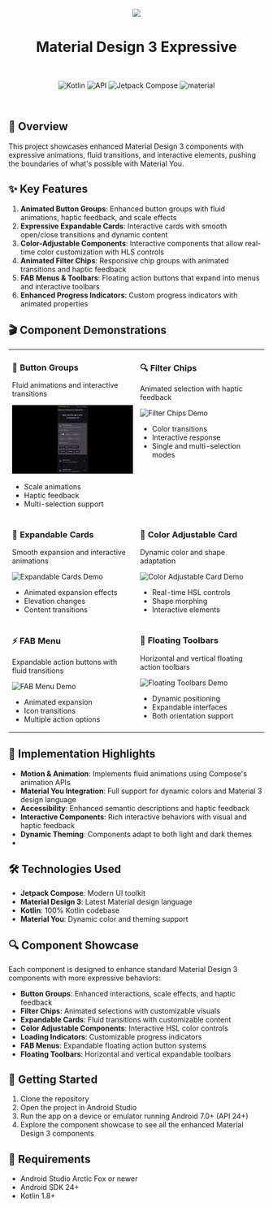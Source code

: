 <div align="center">
<br>
<img src="https://cdn-icons-png.flaticon.com/512/6295/6295417.png" width="200" />
</div>

<h1 align="center">Material Design 3 Expressive</h1>
<br>
<p align="center">
  <img alt="Kotlin" src="https://img.shields.io/badge/Kotlin-a503fc?logo=kotlin&logoColor=white&style=for-the-badge"/>
  <img alt="API" src="https://img.shields.io/badge/Api%2024+-50f270?logo=android&logoColor=black&style=for-the-badge"/>
  <img alt="Jetpack Compose" src="https://img.shields.io/static/v1?style=for-the-badge&message=Jetpack+Compose&color=4285F4&logo=Jetpack+Compose&logoColor=FFFFFF&label="/>
  <img alt="material" src="https://custom-icon-badges.demolab.com/badge/material%20you-lightblue?style=for-the-badge&logoColor=333&logo=material-you"/>
</p>
<br>

## 🌈 Overview

This project showcases enhanced Material Design 3 components with expressive animations, fluid
transitions, and interactive elements, pushing the boundaries of what's possible with Material You.

## ✨ Key Features

1. **Animated Button Groups**: Enhanced button groups with fluid animations, haptic feedback, and
   scale effects
2. **Expressive Expandable Cards**: Interactive cards with smooth open/close transitions and dynamic
   content
3. **Color-Adjustable Components**: Interactive components that allow real-time color customization
   with HLS controls
4. **Animated Filter Chips**: Responsive chip groups with animated transitions and haptic feedback
5. **FAB Menus & Toolbars**: Floating action buttons that expand into menus and interactive toolbars
6. **Enhanced Progress Indicators**: Custom progress indicators with animated properties

## 🎬 Component Demonstrations

<table>
  <tr>
    <td valign="top" width="50%">
      <h3>📱 Button Groups</h3>
      <p>Fluid animations and interactive transitions</p>
      <img src="app/src/main/res/drawable/screenrecoder.gif" width="100%" alt="Button Groups Demo">
      <ul>
        <li>Scale animations</li>
        <li>Haptic feedback</li>
        <li>Multi-selection support</li>
      </ul>
    </td>
    <td valign="top" width="50%">
      <h3>🔍 Filter Chips</h3>
      <p>Animated selection with haptic feedback</p>
      <img src="gifs/filter_chips.gif" width="100%" alt="Filter Chips Demo">
      <ul>
        <li>Color transitions</li>
        <li>Interactive response</li>
        <li>Single and multi-selection modes</li>
      </ul>
    </td>
  </tr>
  <tr>
    <td valign="top" width="50%">
      <h3>📑 Expandable Cards</h3>
      <p>Smooth expansion and interactive animations</p>
      <img src="gifs/expandable_cards.gif" width="100%" alt="Expandable Cards Demo">
      <ul>
        <li>Animated expansion effects</li>
        <li>Elevation changes</li>
        <li>Content transitions</li>
      </ul>
    </td>
    <td valign="top" width="50%">
      <h3>🎨 Color Adjustable Card</h3>
      <p>Dynamic color and shape adaptation</p>
      <img src="gifs/color_adjustable.gif" width="100%" alt="Color Adjustable Card Demo">
      <ul>
        <li>Real-time HSL controls</li>
        <li>Shape morphing</li>
        <li>Interactive elements</li>
      </ul>
    </td>
  </tr>
  <tr>
    <td valign="top" width="50%">
      <h3>⚡ FAB Menu</h3>
      <p>Expandable action buttons with fluid transitions</p>
      <img src="gifs/fab_menu.gif" width="100%" alt="FAB Menu Demo">
      <ul>
        <li>Animated expansion</li>
        <li>Icon transitions</li>
        <li>Multiple action options</li>
      </ul>
    </td>
    <td valign="top" width="50%">
      <h3>🧰 Floating Toolbars</h3>
      <p>Horizontal and vertical floating action toolbars</p>
      <img src="gifs/floating_toolbar.gif" width="100%" alt="Floating Toolbars Demo">
      <ul>
        <li>Dynamic positioning</li>
        <li>Expandable interfaces</li>
        <li>Both orientation support</li>
      </ul>
    </td>
  </tr>
</table>

## 🚀 Implementation Highlights

- **Motion & Animation**: Implements fluid animations using Compose's animation APIs
- **Material You Integration**: Full support for dynamic colors and Material 3 design language
- **Accessibility**: Enhanced semantic descriptions and haptic feedback
- **Interactive Components**: Rich interactive behaviors with visual and haptic feedback
- **Dynamic Theming**: Components adapt to both light and dark themes
- 

## 🛠️ Technologies Used

- **Jetpack Compose**: Modern UI toolkit
- **Material Design 3**: Latest Material design language
- **Kotlin**: 100% Kotlin codebase
- **Material You**: Dynamic color and theming support

## 🔍 Component Showcase

Each component is designed to enhance standard Material Design 3 components with more expressive
behaviors:

- **Button Groups**: Enhanced interactions, scale effects, and haptic feedback
- **Filter Chips**: Animated selections with customizable visuals
- **Expandable Cards**: Fluid transitions with customizable content
- **Color Adjustable Components**: Interactive HSL color controls
- **Loading Indicators**: Customizable progress indicators
- **FAB Menus**: Expandable floating action button systems
- **Floating Toolbars**: Horizontal and vertical expandable toolbars

## 📱 Getting Started

1. Clone the repository
2. Open the project in Android Studio
3. Run the app on a device or emulator running Android 7.0+ (API 24+)
4. Explore the component showcase to see all the enhanced Material Design 3 components

## 📝 Requirements

- Android Studio Arctic Fox or newer
- Android SDK 24+
- Kotlin 1.8+